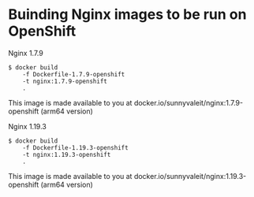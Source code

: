 # Buinding Nginx images to be run on OpenShift



Nginx 1.7.9

```console
$ docker build 
    -f Dockerfile-1.7.9-openshift 
    -t nginx:1.7.9-openshift 
    .
```

This image is made available to you at docker.io/sunnyvaleit/nginx:1.7.9-openshift (arm64 version)


Nginx 1.19.3

```console
$ docker build 
    -f Dockerfile-1.19.3-openshift 
    -t nginx:1.19.3-openshift 
    .
```

This image is made available to you at docker.io/sunnyvaleit/nginx:1.19.3-openshift (arm64 version)
